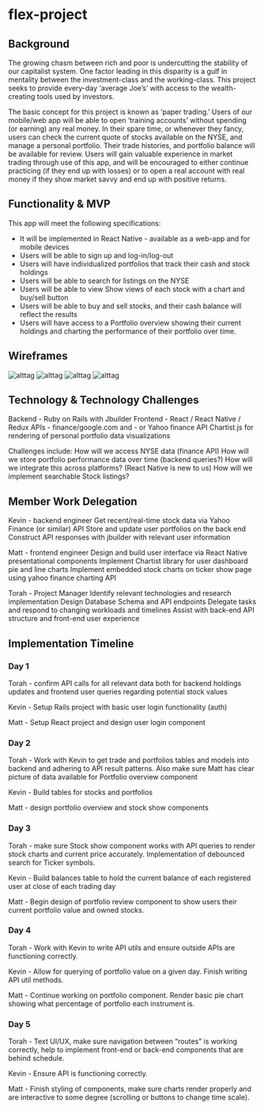 # flex-project

## Background

The growing chasm between rich and poor is undercutting the stability of our capitalist system. One factor leading in this disparity is a gulf in mentality between the investment-class and the working-class. This project seeks to provide every-day ‘average Joe’s’ with access to the wealth-creating tools used by investors.

The basic concept for this project is known as ‘paper trading.’ Users of our mobile/web app will be able to open ‘training accounts’ without spending (or earning) any real money. In their spare time, or whenever they fancy, users can check the current quote of stocks available on the NYSE, and manage a personal portfolio. Their trade histories, and portfolio balance will be available for review. Users will gain valuable experience in market trading through use of this app, and will be encouraged to either continue practicing (if they end up with losses) or to open a real account with real money if they show market savvy and end up with positive returns.

## Functionality & MVP

This app will meet the following specifications:

* It will be implemented in React Native - available as a web-app and for mobile devices
* Users will be able to sign up and log-in/log-out
* Users will have individualized portfolios that track their cash and stock holdings
* Users will be able to search for listings on the NYSE
* Users will be able to view Show views of each stock with a chart and buy/sell button
* Users will be able to buy and sell stocks, and their cash balance will reflect the results
* Users will have access to a Portfolio overview showing their current holdings and charting the performance of their portfolio over time.

## Wireframes

![alttag](./wireframes/sign-up.png)
![alttag](./wireframes/portfolio-overview.png)
![alttag](./wireframes/portfolio-review.png)
![alttag](./wireframes/stock-show.png)

## Technology & Technology Challenges

Backend - Ruby on Rails with Jbuilder
Frontend - React / React Native / Redux
APIs - finance/google.com and - or Yahoo finance API
Chartist.js for rendering of personal portfolio data visualizations

Challenges include:
How will we access NYSE data (finance API)
How will we store portfolio performance data over time (backend queries?)
How will we integrate this across platforms? (React Native is new to us)
How will we implement searchable Stock listings?

## Member Work Delegation

Kevin - backend engineer
Get recent/real-time stock data via Yahoo Finance (or similar) API
Store and update user portfolios on the back end
Construct API responses with jbuilder with relevant user information

Matt - frontend engineer
Design and build user interface via React Native presentational components
Implement Chartist library for user dashboard pie and line charts
Implement embedded stock charts on ticker show page using yahoo finance charting API

Torah - Project Manager
Identify relevant technologies and research implementation
Design Database Schema and API endpoints
Delegate tasks and respond to changing workloads and timelines
Assist with back-end API structure and front-end user experience

## Implementation Timeline

### Day 1
Torah - confirm API calls for all relevant data both for backend holdings updates and frontend user queries regarding potential stock values

Kevin -  Setup Rails project with basic user login functionality (auth)

Matt - Setup React project and design user login component

### Day 2
Torah - Work with Kevin to get trade and portfolios tables and models into backend and adhering to API result patterns. Also make sure Matt has clear picture of data available for Portfolio overview component

Kevin - Build tables for stocks and portfolios

Matt - design portfolio overview and stock show components

### Day 3
Torah - make sure Stock show component works with API queries to render stock charts and current price accurately. Implementation of debounced search for Ticker symbols.

Kevin - Build balances table to hold the current balance of each registered user at close of each trading day

Matt - Begin design of portfolio review component to show users their current portfolio value and owned stocks.

### Day 4
Torah - Work with Kevin to write API utils and ensure outside APIs are functioning correctly.

Kevin - Allow for querying of portfolio value on a given day. Finish writing API util methods.

Matt - Continue working on portfolio component. Render basic pie chart showing what percentage of portfolio each instrument is.

### Day 5
Torah - Text UI/UX, make sure navigation between “routes” is working correctly, help to implement front-end or back-end components that are behind schedule.

Kevin - Ensure API is functioning correctly.

Matt - Finish styling of components, make sure charts render properly and are interactive to some degree (scrolling or buttons to change time scale).

